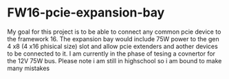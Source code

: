 # FW16-pcie-expansion-bay
My goal for this project is to be able to connect any common pcie device to the framework 16. The expansion bay would include 75W power to the gen 4 x8 (4 x16 phisical size) slot and allow pcie extenders and aother devices to be connected to it. 
I am currently in the phase of tesing a covnertor for the 12V 75W bus.
Please note i am still in highschool so i am bound to make many mistakes
